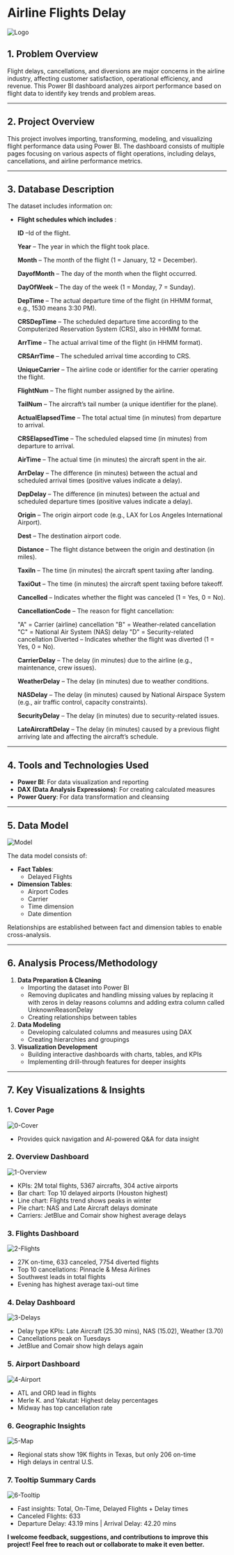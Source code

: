 # Airline Flights Delay
![Logo](https://github.com/Aya-Mohamedd/Airline-Flights-Delay/blob/main/Screenshots/Logo.png)

## 1. Problem Overview
Flight delays, cancellations, and diversions are major concerns in the airline industry, affecting customer satisfaction, operational efficiency, and revenue. This Power BI dashboard analyzes airport performance based on flight data to identify key trends and problem areas.
<hr>

## 2. Project Overview
This project involves importing, transforming, modeling, and visualizing flight performance data using Power BI. The dashboard consists of multiple pages focusing on various aspects of flight operations, including delays, cancellations, and airline performance metrics.
<hr>


## 3. Database Description
The dataset includes information on:
- **Flight schedules which includes** :
  
    **ID** –Id of the flight.

    **Year** – The year in which the flight took place.

    **Month** – The month of the flight (1 = January, 12 = December).

    **DayofMonth** – The day of the month when the flight occurred.

    **DayOfWeek** – The day of the week (1 = Monday, 7 = Sunday).

   **DepTime** – The actual departure time of the flight (in HHMM format, e.g., 1530 means 3:30 PM).

    **CRSDepTime** – The scheduled departure time according to the Computerized Reservation System (CRS), also in HHMM format.

    **ArrTime** – The actual arrival time of the flight (in HHMM format).

    **CRSArrTime** – The scheduled arrival time according to CRS.

   **UniqueCarrier** – The airline code or identifier for the carrier operating the flight.

    **FlightNum** – The flight number assigned by the airline.

    **TailNum** – The aircraft’s tail number (a unique identifier for the plane).

    **ActualElapsedTime** – The total actual time (in minutes) from departure to arrival.

    **CRSElapsedTime** – The scheduled elapsed time (in minutes) from departure to arrival.

    **AirTime** – The actual time (in minutes) the aircraft spent in the air.

    **ArrDelay** – The difference (in minutes) between the actual and scheduled arrival times (positive values indicate a delay).

    **DepDelay** – The difference (in minutes) between the actual and scheduled departure times (positive values indicate a delay).

    **Origin** – The origin airport code (e.g., LAX for Los Angeles International Airport).

    **Dest** – The destination airport code.

    **Distance** – The flight distance between the origin and destination (in miles).

    **TaxiIn** – The time (in minutes) the aircraft spent taxiing after landing.

    **TaxiOut** – The time (in minutes) the aircraft spent taxiing before takeoff.

    **Cancelled** – Indicates whether the flight was canceled (1 = Yes, 0 = No).

    **CancellationCode** – The reason for flight cancellation:

    "A" = Carrier (airline) cancellation
    "B" = Weather-related cancellation
    "C" = National Air System (NAS) delay
    "D" = Security-related cancellation
    Diverted – Indicates whether the flight was diverted (1 = Yes, 0 = No).

    **CarrierDelay** – The delay (in minutes) due to the airline (e.g., maintenance, crew issues).

    **WeatherDelay** – The delay (in minutes) due to weather conditions.

    **NASDelay** – The delay (in minutes) caused by National Airspace System (e.g., air traffic control, capacity constraints).

    **SecurityDelay** – The delay (in minutes) due to security-related issues.

    **LateAircraftDelay** – The delay (in minutes) caused by a previous flight arriving late and affecting the aircraft’s schedule.
<hr>


## 4. Tools and Technologies Used
- **Power BI**: For data visualization and reporting
- **DAX (Data Analysis Expressions)**: For creating calculated measures
- **Power Query**: For data transformation and cleansing
<hr>


## 5. Data Model
![Model](https://github.com/Aya-Mohamedd/Airline-Flights-Delay/blob/main/Screenshots/Model.PNG)

The data model consists of:
- **Fact Tables**:
  - Delayed Flights
- **Dimension Tables**:
  - Airport Codes
  - Carrier
  - Time dimension
  - Date dimention



Relationships are established between fact and dimension tables to enable cross-analysis.
<hr>


## 6. Analysis Process/Methodology
1. **Data Preparation & Cleaning**
   - Importing the dataset into Power BI
   - Removing duplicates and handling missing values by replacing it with zeros in delay reasons columns and adding extra column called UnknownReasonDelay 
   - Creating relationships between tables   
2. **Data Modeling**
   - Developing calculated columns and measures using DAX
   - Creating hierarchies and groupings
3. **Visualization Development**
   - Building interactive dashboards with charts, tables, and KPIs
   - Implementing drill-through features for deeper insights
<hr>


## 7. Key Visualizations & Insights
### **1. Cover Page**
![0-Cover](https://github.com/Aya-Mohamedd/Airline-Flights-Delay/blob/main/Screenshots/0-Cover.PNG)
- Provides quick navigation and AI-powered Q&A for data insight<br>

### **2. Overview Dashboard**
![1-Overview](https://github.com/Aya-Mohamedd/Airline-Flights-Delay/blob/main/Screenshots/1-Overview.PNG)
- KPIs: 2M total flights, 5367 aircrafts, 304 active airports
- Bar chart: Top 10 delayed airports (Houston highest)
- Line chart: Flights trend shows peaks in winter
- Pie chart: NAS and Late Aircraft delays dominate
- Carriers: JetBlue and Comair show highest average delays<br>


### **3. Flights Dashboard**
![2-Flights](https://github.com/Aya-Mohamedd/Airline-Flights-Delay/blob/main/Screenshots/2-Flights.PNG)
- 27K on-time, 633 canceled, 7754 diverted flights
- Top 10 cancellations: Pinnacle & Mesa Airlines
- Southwest leads in total flights
- Evening has highest average taxi-out time


### **4. Delay Dashboard**
![3-Delays](https://github.com/Aya-Mohamedd/Airline-Flights-Delay/blob/main/Screenshots/3-Delays.PNG)
- Delay type KPIs: Late Aircraft (25.30 mins), NAS (15.02), Weather (3.70)
- Cancellations peak on Tuesdays
- JetBlue and Comair show high delays again


### **5. Airport Dashboard**
![4-Airport](https://github.com/Aya-Mohamedd/Airline-Flights-Delay/blob/main/Screenshots/4-Airport.PNG)
- ATL and ORD lead in flights
- Merle K. and Yakutat: Highest delay percentages
- Midway has top cancellation rate


### **6. Geographic Insights**
![5-Map](https://github.com/Aya-Mohamedd/Airline-Flights-Delay/blob/main/Screenshots/5-Map.png)
- Regional stats show 19K flights in Texas, but only 206 on-time
- High delays in central U.S.


### **7. Tooltip Summary Cards**
![6-Tooltip](https://github.com/Aya-Mohamedd/Airline-Flights-Delay/blob/main/Screenshots/6-Tooltip.PNG)
- Fast insights: Total, On-Time, Delayed Flights + Delay times
- Canceled Flights: 633
- Departure Delay: 43.19 mins | Arrival Delay: 42.20 mins

**I welcome feedback, suggestions, and contributions to improve this project! Feel free to reach out or collaborate to make it even better.**
